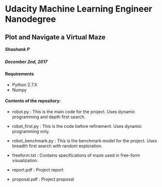 # Udacity Machine Learning Engineer Nanodegree

## Plot and Navigate a Virtual Maze

##### Shashank P
##### December 2nd, 2017

#### Requirements

- Python 2.7.X
- Numpy

#### Contents of the repository:

- robot.py : This is the main code for the project. Uses dynamic programming and depth first search.

- robot_first.py : This is the code before refinement. Uses dynamic programming only.

- robot_benchmark.py : This is the benchmark model for the project. Uses breadth first search with random exploration.

- freeform.txt : Contains specifications of maze used in free-form visualization.

- report.pdf : Project report

- proposal.pdf : Project proposal
